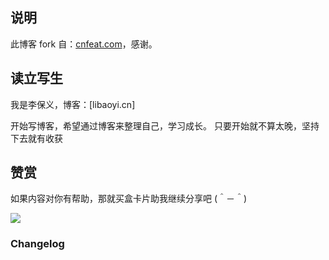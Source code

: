 ## 说明

此博客 fork 自：[cnfeat.com](cnfeat.com)，感谢。

## 读立写生

我是李保义，博客：[libaoyi.cn]

开始写博客，希望通过博客来整理自己，学习成长。
只要开始就不算太晚，坚持下去就有收获

## 赞赏


如果内容对你有帮助，那就买盒卡片助我继续分享吧 (＾－＾)

![](https://s2.ax1x.com/2019/03/16/AZUnVU.png)

### Changelog

